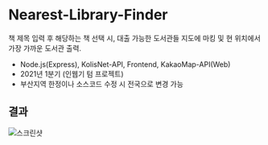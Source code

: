 # Nearest-Library-Finder
책 제목 입력 후 해당하는 책 선택 시, 대출 가능한 도서관들 지도에 마킹 및 현 위치에서 가장 가까운 도서관 출력.
- Node.js(Express), KolisNet-API, Frontend, KakaoMap-API(Web)
- 2021년 1분기 (인웹기 텀 프로젝트)
- 부산지역 한정이나 소스코드 수정 시 전국으로 변경 가능 


결과
--
![스크린샷](https://github.com/Neibce/Nearest-Library-Finder/assets/18096595/ca288cfe-b8c7-4818-87c2-db1d4f481696)
